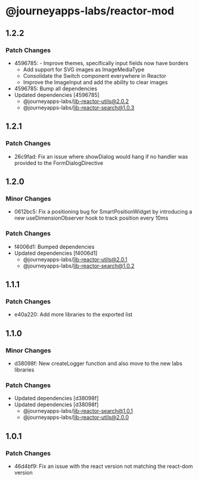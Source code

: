 # @journeyapps-labs/reactor-mod

## 1.2.2

### Patch Changes

- 4596785: - Improve themes, specifically input fields now have borders
  - Add support for SVG images as ImageMediaType
  - Consolidate the Switch component everywhere in Reactor
  - Improve the ImageInput and add the ability to clear images
- 4596785: Bump all dependencies
- Updated dependencies [4596785]
  - @journeyapps-labs/lib-reactor-utils@2.0.2
  - @journeyapps-labs/lib-reactor-search@1.0.3

## 1.2.1

### Patch Changes

- 26c9fad: Fix an issue where showDialog would hang if no handler was provided to the FormDialogDirective

## 1.2.0

### Minor Changes

- 0612bc5: Fix a positioning bug for SmartPositionWidget by introducing a new useDimensionObserver hook to track position every 10ms

### Patch Changes

- f4006d1: Bumped dependencies
- Updated dependencies [f4006d1]
  - @journeyapps-labs/lib-reactor-utils@2.0.1
  - @journeyapps-labs/lib-reactor-search@1.0.2

## 1.1.1

### Patch Changes

- e40a220: Add more libraries to the exported list

## 1.1.0

### Minor Changes

- d38098f: New createLogger function and also move to the new labs libraries

### Patch Changes

- Updated dependencies [d38098f]
- Updated dependencies [d38098f]
  - @journeyapps-labs/lib-reactor-search@1.0.1
  - @journeyapps-labs/lib-reactor-utils@2.0.0

## 1.0.1

### Patch Changes

- 46d4bf9: Fix an issue with the react version not matching the react-dom version
